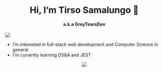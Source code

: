 <h1 align="center"> Hi, I’m Tirso Samalungo 👋</h1>
<h4 align="center"> a.k.a GreyTearsDev</h4>

![](https://komarev.com/ghpvc/?username=GreyTearsDev)
- I’m interested in full-stack web development and Computer Science in general
- I'm currently learning DS&A and JEST

<p align="center">
  <a href="https://skillicons.dev">
    <img src="https://skillicons.dev/icons?i=css,html,javascript,webpack,git,java,eclipse,visualstudio," />
  </a>
</p>


